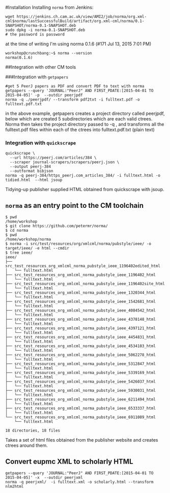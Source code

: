 #Installation
Installing `norma` from Jenkins:
```
wget https://jenkins.ch.cam.ac.uk/view/AMI2/job/norma/org.xml-cml$norma/lastSuccessfulBuild/artifact/org.xml-cml/norma/0.1-SNAPSHOT/norma-0.1-SNAPSHOT.deb
sudo dpkg -i norma-0.1-SNAPSHOT.deb
# the password is password
```

at the time of writing I'm using norma 0.1.6 (#171 Jul 13, 2015 7:01 PM)
```
workshop@crunchbang:~$ norma --version
norma(0.1.6)
```

##Integration with other CM tools

###Integration with `getpapers`
```
#get 5 PeerJ papers as PDF and convert PDF to text with norma
getpapers --query 'JOURNAL:"PeerJ" AND FIRST_PDATE:[2015-04-01 TO 2015-04-05]' -p  --outdir peerjpdf
norma -q ./peerjpdf/ --transform pdf2txt -i fulltext.pdf -o fulltext.pdf.txt
```
in the above example, getpapers creates a project directory called peerjpdf, below which are created 5 subdirectories which are each valid ctrees. Norma then takes the project directory passed to -q , and transforms all the fulltext.pdf files within each of the ctrees into fulltext.pdf.txt (plain text)

### Integration with `quickscrape`

```
quickscrape \
  --url https://peerj.com/articles/384 \
  --scraper journal-scrapers/scrapers/peerj.json \
  --output peerj-384
  --outformat bibjson
norma -q peerj-384/https_peerj.com_articles_384/ -i fulltext.html -o tidied.html  --html jsoup
```
Tidying-up publisher supplied HTML obtained from quickscrape with jsoup.

## `norma` as an entry point to the CM toolchain
```
$ pwd
/home/workshop
$ git clone https://github.com/petermr/norma/
$ cd norma
$ pwd
/home/workshop/norma
$ norma -i src/test/resources/org/xmlcml/norma/pubstyle/ieee/ -o target/ieee/ -e html --cmdir
$ tree ieee/
ieee/
├── src_test_resources_org_xmlcml_norma_pubstyle_ieee_1196402edited_html
│   └── fulltext.html
├── src_test_resources_org_xmlcml_norma_pubstyle_ieee_1196402_html
│   └── fulltext.html
├── src_test_resources_org_xmlcml_norma_pubstyle_ieee_1196402site_html
│   └── fulltext.html
├── src_test_resources_org_xmlcml_norma_pubstyle_ieee_1320344_html
│   └── fulltext.html
├── src_test_resources_org_xmlcml_norma_pubstyle_ieee_1542681_html
│   └── fulltext.html
├── src_test_resources_org_xmlcml_norma_pubstyle_ieee_4084542_html
│   └── fulltext.html
├── src_test_resources_org_xmlcml_norma_pubstyle_ieee_4378148_html
│   └── fulltext.html
├── src_test_resources_org_xmlcml_norma_pubstyle_ieee_4397121_html
│   └── fulltext.html
├── src_test_resources_org_xmlcml_norma_pubstyle_ieee_4454831_html
│   └── fulltext.html
├── src_test_resources_org_xmlcml_norma_pubstyle_ieee_4534103_html
│   └── fulltext.html
├── src_test_resources_org_xmlcml_norma_pubstyle_ieee_5062278_html
│   └── fulltext.html
├── src_test_resources_org_xmlcml_norma_pubstyle_ieee_5312847_html
│   └── fulltext.html
├── src_test_resources_org_xmlcml_norma_pubstyle_ieee_5339169_html
│   └── fulltext.html
├── src_test_resources_org_xmlcml_norma_pubstyle_ieee_5426037_html
│   └── fulltext.html
├── src_test_resources_org_xmlcml_norma_pubstyle_ieee_5930031_html
│   └── fulltext.html
├── src_test_resources_org_xmlcml_norma_pubstyle_ieee_6211494_html
│   └── fulltext.html
├── src_test_resources_org_xmlcml_norma_pubstyle_ieee_6533337_html
│   └── fulltext.html
└── src_test_resources_org_xmlcml_norma_pubstyle_ieee_6911089_html
    └── fulltext.html

18 directories, 18 files
```
Takes a set of html files obtained from the publisher website and creates ctrees around them.


## Convert eupmc XML to scholarly HTML
```
getpapers --query 'JOURNAL:"PeerJ" AND FIRST_PDATE:[2015-04-01 TO 2015-04-05]' -x  --outdir peerjxml
norma -q peerjxml/  -i fulltext.xml -o scholarly.html --transform nlm2html
```


